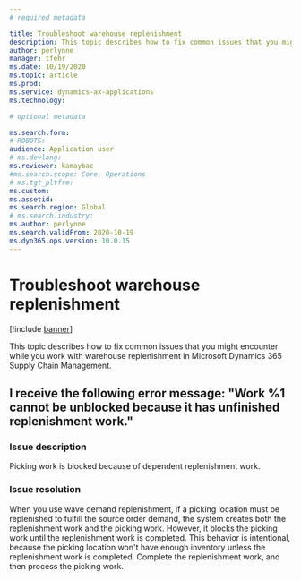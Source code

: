 ```yaml
---
# required metadata

title: Troubleshoot warehouse replenishment
description: This topic describes how to fix common issues that you might encounter while you work with warehouse replenishment in Microsoft Dynamics 365 Supply Chain Management.
author: perlynne
manager: tfehr
ms.date: 10/19/2020
ms.topic: article
ms.prod: 
ms.service: dynamics-ax-applications
ms.technology: 

# optional metadata

ms.search.form: 
# ROBOTS: 
audience: Application user
# ms.devlang: 
ms.reviewer: kamaybac
#ms.search.scope: Core, Operations
# ms.tgt_pltfrm: 
ms.custom: 
ms.assetid: 
ms.search.region: Global
# ms.search.industry: 
ms.author: perlynne
ms.search.validFrom: 2020-10-19
ms.dyn365.ops.version: 10.0.15
---
```


# Troubleshoot warehouse replenishment

[!include [banner](../includes/banner.md)]

This topic describes how to fix common issues that you might encounter while you work with warehouse replenishment in Microsoft Dynamics 365 Supply Chain Management.

## I receive the following error message: "Work %1 cannot be unblocked because it has unfinished replenishment work."

### Issue description

Picking work is blocked because of dependent replenishment work.

### Issue resolution

When you use wave demand replenishment, if a picking location must be replenished to fulfill the source order demand, the system creates both the replenishment work and the picking work. However, it blocks the picking work until the replenishment work is completed. This behavior is intentional, because the picking location won't have enough inventory unless the replenishment work is completed. Complete the replenishment work, and then process the picking work.
